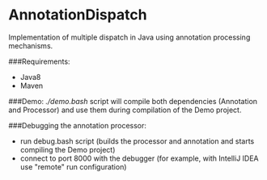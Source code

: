 AnnotationDispatch
===================
Implementation of multiple dispatch in Java using annotation processing mechanisms.

###Requirements:
 - Java8
 - Maven

###Demo:
*./demo.bash* script will compile both dependencies (Annotation and Processor) and use them during compilation of the Demo project.

###Debugging the annotation processor:
 - run debug.bash script (builds the processor and annotation and starts compiling the Demo project)
 - connect to port 8000 with the debugger (for example, with IntelliJ IDEA use "remote" run configuration)



